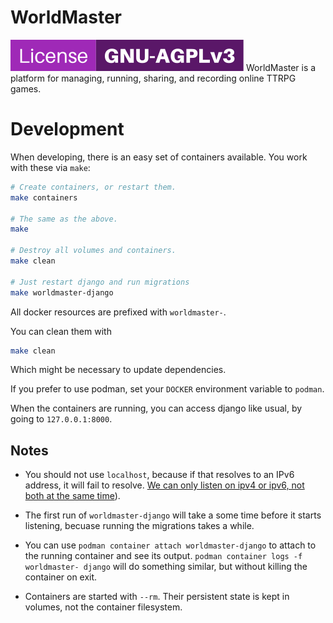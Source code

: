 # WorldMaster

![License GNU-AGPLv3](.repo/license.svg)
WorldMaster is a platform for managing, running, sharing, and recording online TTRPG games. 

# Development

When developing, there is an easy set of containers available.  You work with these via `make`:

```sh
# Create containers, or restart them.
make containers

# The same as the above.
make

# Destroy all volumes and containers.
make clean

# Just restart django and run migrations
make worldmaster-django
```

All docker resources are prefixed with `worldmaster-`.

You can clean them with

```sh
make clean
```

Which might be necessary to update dependencies.

If you prefer to use podman, set your `DOCKER` environment variable to `podman`.

When the containers are running, you can access django like usual, by going
to `127.0.0.1:8000`.

## Notes

* You should not use `localhost`, because if that resolves to an IPv6 address,
  it will fail to resolve. [We can only listen on ipv4 or ipv6, not both at the
  same time](https://code.djangoproject.com/ticket/24864)).

* The first run of `worldmaster-django` will take a some time before it starts
  listening, becuase running the migrations takes a while.

* You can use `podman container attach worldmaster-django` to attach to the
  running container and see its output.  `podman container logs -f worldmaster-
  django` will do something similar, but without killing the container on exit.

* Containers are started with `--rm`.  Their persistent state is kept in
  volumes, not the container filesystem.
